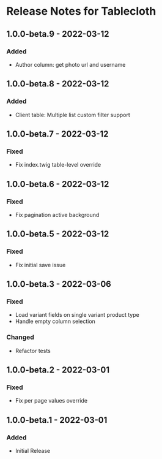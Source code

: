 # Release Notes for Tablecloth

## 1.0.0-beta.9 - 2022-03-12
### Added
- Author column: get photo url and username

## 1.0.0-beta.8 - 2022-03-12
### Added
- Client table: Multiple list custom filter support

## 1.0.0-beta.7 - 2022-03-12
### Fixed
- Fix index.twig table-level override

## 1.0.0-beta.6 - 2022-03-12
### Fixed
- Fix pagination active background

## 1.0.0-beta.5 - 2022-03-12
### Fixed
- Fix initial save issue

## 1.0.0-beta.3 - 2022-03-06
### Fixed
- Load variant fields on single variant product type
- Handle empty column selection
### Changed
- Refactor tests

## 1.0.0-beta.2 - 2022-03-01
### Fixed
- Fix per page values override

## 1.0.0-beta.1 - 2022-03-01
### Added
- Initial Release